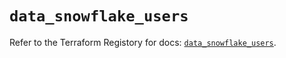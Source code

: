 # `data_snowflake_users`

Refer to the Terraform Registory for docs: [`data_snowflake_users`](https://www.terraform.io/docs/providers/snowflake/d/users).
